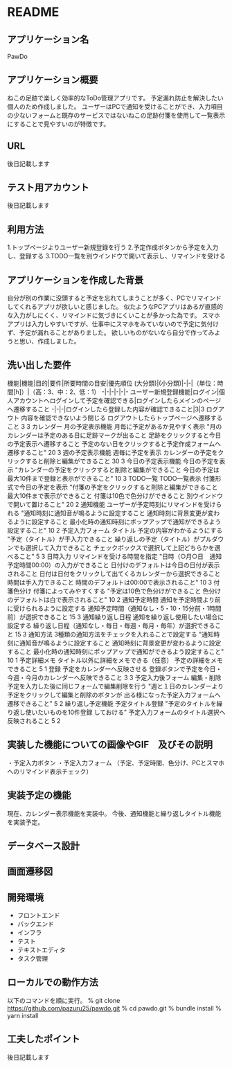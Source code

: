 # README

## アプリケーション名
PawDo

## アプリケーション概要
ねこの足跡で楽しく効率的なToDo管理アプリです。
予定漏れ防止を解決したい個人のため作成しました。
ユーザーはPCで通知を受けることができ、入力項目の少ないフォームと既存のサービスではないねこの足跡付箋を使用して一覧表示にすることで見やすいのが特徴です。

## URL
後日記載します

## テスト用アカウント
後日記載します

## 利用方法
1.トップページよりユーザー新規登録を行う
2.予定作成ボタンから予定を入力し、登録する
3.TODO一覧を別ウインドウで開いて表示し、リマインドを受ける

## アプリケーションを作成した背景
自分が別の作業に没頭すると予定を忘れてしまうことが多く、PCでリマインドしてくれるアプリが欲しいと感じました。
似たようなPCアプリはあるが直感的な入力がしにくく、リマインドに気づきにくいことが多かった為です。
スマホアプリは入力しやすいですが、仕事中にスマホをみていないので予定に気付けず、予定が漏れることがありました。
欲しいものがないなら自分で作ってみようと思い、作成しました。

## 洗い出した要件
機能|機能|目的|要件|所要時間の目安|優先順位
(大分類)|(小分類)|-|-|（単位：時間[h]）|（高：3、中：2、低：1）
-|-|-|-|-|-
ユーザー新規登録機能|ログイン|個人アカウントへログインして予定を確認できる|ログインしたらメインのページへ遷移すること
-|-|-|ログインしたら登録した内容が確認できること|3|3
	ログアウト	内容を確認できないよう閉じる	ログアウトしたらトップページへ遷移すること	3	3
カレンダー	月の予定表示機能	月毎に予定があるか見やすく表示	"月のカレンダーは予定のある日に足跡マークが出ること
足跡をクリックすると今日の予定表示へ遷移すること
予定のない日をクリックすると予定作成フォームへ遷移すること"	20	3
	週の予定表示機能	週毎に予定を表示	カレンダーの予定をクリックすると削除と編集ができること	30	3
	今日の予定表示機能	今日の予定を表示	"カレンダーの予定をクリックすると削除と編集ができること
今日の予定は最大10件まで登録と表示ができること"	10	3
TODO一覧	TODO一覧表示	付箋形式で今日の予定を表示	"付箋の予定をクリックすると削除と編集ができること
最大10件まで表示ができること
付箋は10色で色分けができること
別ウインドウで開いて置けること"	20	2
	通知機能	ユーザーが予定時刻にリマインドを受けられる	"通知時刻に通知音が鳴るように設定すること
通知時刻に背景変更が変わるように設定すること
最小化時の通知時刻にポップアップで通知ができるよう設定すること"	10	2
予定入力フォーム	タイトル	予定の内容がわかるようにする	"予定（タイトル）が手入力できること
繰り返しの予定（タイトル）がプルダウンでも選択して入力できること
チェックボックスで選択して上記どちらかを選べること"	5	3
	日時入力	リマインドを受ける時間を指定	"日時（○月○日　通知予定時間00:00）の入力ができること
日付けのデフォルトは今日の日付が表示されること
日付は日付をクリックして出てくるカレンダーから選択できること
時間は手入力できること
時間のデフォルトは00:00で表示されること"	10	3
	付箋色分け	付箋によってみやすくする	"予定は10色で色分けができること
色分けのデフォルトは白で表示されること"	10	2
	通知予定時間	通知を予定時間より前に受けられるように設定する	通知予定時間（通知なし・5・10・15分前・1時間前）が選択できること	15	3
	通知繰り返し日程	通知を繰り返し使用したい場合に設定する	繰り返し日程（通知なし・毎日・毎週・毎月・毎年）が選択できること	15	3
	通知方法	3種類の通知方法をチェックを入れることで設定する	"通知時刻に通知音が鳴るように設定すること
通知時刻に背景変更が変わるように設定すること
最小化時の通知時刻にポップアップで通知ができるよう設定すること"	10	1
	予定詳細メモ	タイトル以外に詳細をメモできる（任意）	予定の詳細をメモできること	5	1
	登録	予定をカレンダーへ反映させる	登録ボタンで予定を今日・今週・今月のカレンダーへ反映できること	3	3
予定入力後フォーム	編集・削除	予定を入力した後に同じフォームで編集削除を行う	"週と１日のカレンダーより予定をクリックして編集と削除のボタンが
出る様になった予定入力フォームへ遷移できること"	5	2
繰り返し予定機能	予定タイトル登録	"予定のタイトルを繰り返し使いたいものを10件登録
しておける"	予定入力フォームのタイトル選択へ反映されること	5	2

## 実装した機能についての画像やGIF　及びその説明
・予定入力ボタン
・予定入力フォーム
（予定、予定時間、色分け、PCとスマホへのリマインド表示チェック）

## 実装予定の機能
現在、カレンダー表示機能を実装中。
今後、通知機能と繰り返しタイトル機能を実装予定。

## データベース設計


## 画面遷移図



## 開発環境
- フロントエンド
- バックエンド
- インフラ
- テスト
- テキストエディタ
- タスク管理

## ローカルでの動作方法
以下のコマンドを順に実行。
% git clone https://github.com/pazuru25/pawdo.git
% cd pawdo.git
% bundle install
% yarn install

## 工夫したポイント
後日記載します